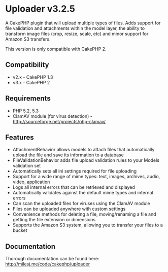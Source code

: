 # Uploader v3.2.5 #

A CakePHP plugin that will upload multiple types of files. Adds support for file validation and attachments within the model layer, the ability to transform image files (crop, resize, scale, etc) and minor support for Amazon S3 transfers.

This version is only compatible with CakePHP 2.

## Compatibility ##

* v2.x - CakePHP 1.3
* v3.x - CakePHP 2

## Requirements ##

* PHP 5.2, 5.3
* ClamAV module (for virus detection) - http://sourceforge.net/projects/php-clamav/

## Features ##

* AttachmentBehavior allows models to attach files that automatically upload the file and save its information to a database
* FileValidationBehavior adds file upload validation rules to your Models validation set
* Automatically sets all ini settings required for file uploading
* Support for a wide range of mime types: text, images, archives, audio, video, application
* Logs all internal errors that can be retrieved and displayed
* Automatically validates against the default mime types and internal errors
* Can scan the uploaded files for viruses using the ClamAV module
* Files can be uploaded anywhere with custom settings
* Convenience methods for deleting a file, moving/renaming a file and getting the file extension or dimensions
* Supports the Amazon S3 system, allowing you to transfer your files to a bucket

## Documentation ##

Thorough documentation can be found here: http://milesj.me/code/cakephp/uploader